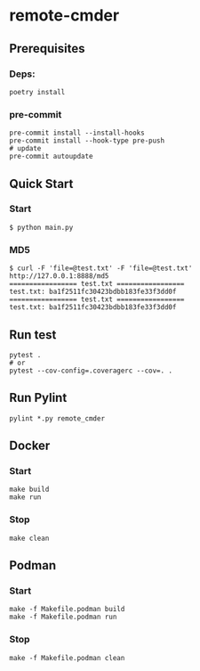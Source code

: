# remote-cmder

## Prerequisites

### Deps:

```shell
poetry install
```

### pre-commit

```shell
pre-commit install --install-hooks
pre-commit install --hook-type pre-push
# update
pre-commit autoupdate
```

## Quick Start

### Start

```shell
$ python main.py
```

### MD5

```shell
$ curl -F 'file=@test.txt' -F 'file=@test.txt' http://127.0.0.1:8888/md5
================= test.txt =================
test.txt: ba1f2511fc30423bdbb183fe33f3dd0f
================= test.txt =================
test.txt: ba1f2511fc30423bdbb183fe33f3dd0f
```

## Run test

```shell
pytest .
# or
pytest --cov-config=.coveragerc --cov=. .
```

## Run Pylint

```shell
pylint *.py remote_cmder
```

## Docker

### Start

```shell
make build
make run
```

### Stop

```shell
make clean
```

## Podman

### Start

```shell
make -f Makefile.podman build
make -f Makefile.podman run
```

### Stop

```shell
make -f Makefile.podman clean
```
